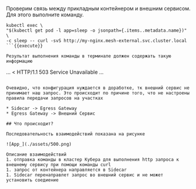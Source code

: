 Проверим связь между прикладным контейнером и внешним сервисом. Для этого выполните команду.

```
kubectl exec \
"$(kubectl get pod -l app=sleep -o jsonpath={.items..metadata.name})" \
-c sleep -- curl -svS http://my-nginx.mesh-external.svc.cluster.local
```{{execute}}

Результат выполнения команды в терминале должен содержать такую информацию 

```
...
< HTTP/1.1 503 Service Unavailable
...
```

Очевидно, что конфигурация нуждается в доработке, тк внешний сервис не принимает наш запрос. Это происходит по причине того, что не настроены правила передачи запросов на участках

* Sidecar -> Egress Gateway
* Egress Gateway -> Внешний Сервис

## Что происходит?

Последовательность взаимодействий показана на рисунке

![App_](./assets/500.png)

Описание взаимодействий 
1. отправка команды в кластер Кубера для выполнения http запроса к внешнему сервису при помощи команды curl
1. запрос от контейнера направляется в Sidecar
1. Sidecar перенаправлет запрос во внешний сервис и не может установить соедиение

